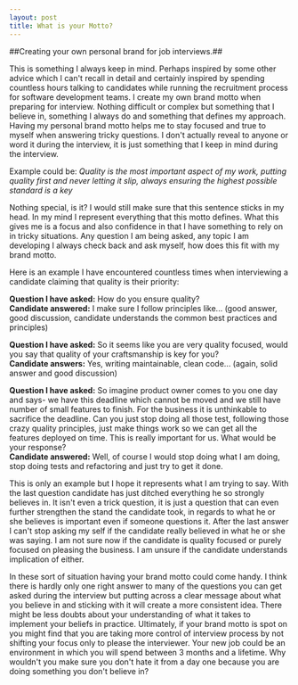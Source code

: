 ```yaml
---
layout: post
title: What is your Motto?
---
```


##Creating your own personal brand for job interviews.##

This is something I always keep in mind. Perhaps inspired by some other advice which I can't recall in detail and certainly inspired by spending countless hours talking to candidates while running the recruitment process for software development teams. I create my own brand motto when preparing for interview. Nothing difficult or complex but something that I believe in, something I always do and something that defines my approach. Having my personal brand motto helps me to stay focused and true to myself when answering tricky questions. I don't actually reveal to anyone or word it during the interview, it is just something that I keep in mind during the interview.

Example could be: _Quality is the most important aspect of my work, putting quality first and never letting it slip, always ensuring the highest possible standard is a key_

Nothing special, is it? I would still make sure that this sentence sticks in my head. In my mind I represent everything that this motto defines. What this gives me is a focus and also confidence in that I have something to rely on in tricky situations. Any question I am being asked, any topic I am developing I always check back and ask myself, how does this fit with my brand motto.

Here is an example I have encountered countless times when interviewing a candidate claiming that quality is their priority:

**Question I have asked:** How do you ensure quality?  
**Candidate answered:** I make sure I follow principles like... (good answer, good discussion, candidate understands the common best practices and principles)

**Question I have asked:** So it seems like you are very quality focused, would you say that quality of your craftsmanship is key for you?  
**Candidate answers:** Yes, writing maintainable, clean code... (again, solid answer and good discussion)

**Question I have asked:** So imagine product owner comes to you one day and says- we have this deadline which cannot be moved and we still have number of small features to finish. For the business it is unthinkable to sacrifice the deadline. Can you just stop doing all those test, following those crazy quality principles, just make things work so we can get all the features deployed on time. This is really important for us. What would be your response?  
**Candidate answered:** Well, of course I would stop doing what I am doing, stop doing tests and refactoring and just try to get it done.

This is only an example but I hope it represents what I am trying to say. With the last question candidate has just ditched everything he so strongly believes in. It isn't even a trick question, it is just a question that can even further strengthen the stand the candidate took, in regards to what he or she believes is important even if someone questions it. After the last answer I can't stop asking my self if the candidate really believed in what he or she was saying. I am not sure now if the candidate is quality focused or purely focused on pleasing the business. I am unsure if the candidate understands implication of either.

In these sort of situation having your brand motto could come handy. I think there is hardly only one right answer to many of the questions you can get asked during the interview but putting across a clear message about what you believe in and sticking with it will create a more consistent idea. There might be less doubts about your understanding  of what it takes to implement your beliefs in practice. Ultimately, if your brand motto is spot on you might find that you are taking more control of interview process by not shifting your focus only to please the interviewer. Your new job could be an environment in which you will spend between 3 months and a lifetime. Why wouldn't you make sure you don't hate it from a day one because you are doing something you don't believe in?
